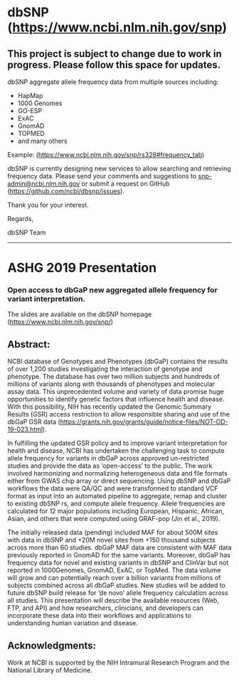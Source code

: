 # dbSNP (https://www.ncbi.nlm.nih.gov/snp)
## ****This project is subject to change due to work in progress.  Please follow this space for updates.****

dbSNP aggregate allele frequency data from multiple sources including:

* HapMap
* 1000 Genomes
* GO-ESP
* ExAC
* GnomAD
* TOPMED
* and many others

Example: (https://www.ncbi.nlm.nih.gov/snp/rs328#frequency_tab) 
 
dbSNP is currently designing new services to allow searching and retrieving frequency data.   Please send your comments and suggestions to snp-admin@ncbi.nlm.nih.gov or submit a request on GitHub (https://github.com/ncbi/dbsnp/issues).

Thank you for your interest.

Regards,

dbSNP Team



---------------------------------------------------------------------------------------------------
# ASHG 2019 Presentation

### Open access to dbGaP new aggregated allele frequency for variant interpretation.
The slides are available on the dbSNP homepage (https://www.ncbi.nlm.nih.gov/snp/)

## Abstract:

NCBI database of Genotypes and Phenotypes (dbGaP) contains the results of over 1,200 studies investigating the interaction of genotype and phenotype. The database has over two million subjects and hundreds of millions of variants along with thousands of phenotypes and molecular assay data. This unprecedented volume and variety of data promise huge opportunities to identify genetic factors that influence health and disease. With this possibility, NIH has recently updated the Genomic Summary Results (GSR) access restriction to allow responsible sharing and use of the dbGaP GSR data (https://grants.nih.gov/grants/guide/notice-files/NOT-OD-19-023.html).

In fulfilling the updated GSR policy and to improve variant interpretation for health and disease, NCBI has undertaken the challenging task to compute allele frequency for variants in dbGaP across approved un-restricted studies and provide the data as ‘open-access’ to the public. The work involved harmonizing and normalizing heterogeneous data and file formats either from GWAS chip array or direct sequencing. Using dbSNP and dbGaP workflows the data were QA/QC and were transformed to standard VCF format as input into an automated pipeline to aggregate, remap and cluster to existing dbSNP rs, and compute allele frequency. Allele frequencies are calculated for 12 major populations including European, Hispanic, African, Asian, and others that were computed using GRAF-pop (Jin et al., 2019).

The initially released data (pending) included MAF for about 500M sites with data in dbSNP and +20M novel sites from +150 thousand subjects across more than 60 studies. dbGaP MAF data are consistent with MAF data previously reported in GnomAD for the same variants. Moreover, dbGaP has frequency data for novel and existing variants in dbSNP and ClinVar but not reported in 1000Genomes, GnomAD, ExAC, or TopMed. The data volume will grow and can potentially reach over a billion variants from millions of subjects combined across all dbGaP studies. New studies will be added to future dbSNP build release for ‘de novo’ allele frequency calculation across all studies. This presentation will describe the available resources (Web, FTP, and API) and how researchers, clinicians, and developers can incorporate these data into their workflows and applications to understanding human variation and disease.

## Acknowledgments:
Work at NCBI is supported by the NIH Intramural Research Program and the National Library of Medicine.
